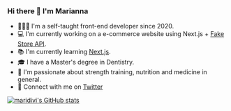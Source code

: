 ### Hi there 👋 I'm Marianna



- 🙍🏻‍♀️ I'm a self-taught front-end developer since 2020.
- 💻 I'm currently working on a e-commerce website using Next.js + [Fake Store API](https://fakestoreapi.com/).
- 📚 I'm currently learning [Next.js](https://nextjs.org/).
- 🎓 I have a Master's degree in Dentistry.
- 🌱 I'm passionate about strength training, nutrition and medicine in general.
- 💬 Connect with me on [Twitter](https://twitter.com/maridivi89)

[![maridivi's GitHub stats](https://github-readme-stats.vercel.app/api?username=anuraghazra)](https://github.com/anuraghazra/github-readme-stats)




